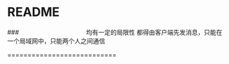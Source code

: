 README
===========================


###　　　　　　　　　　　均有一定的局限性 都得由客户端先发消息，只能在一个局域网中，只能两个人之间通信



===========================

